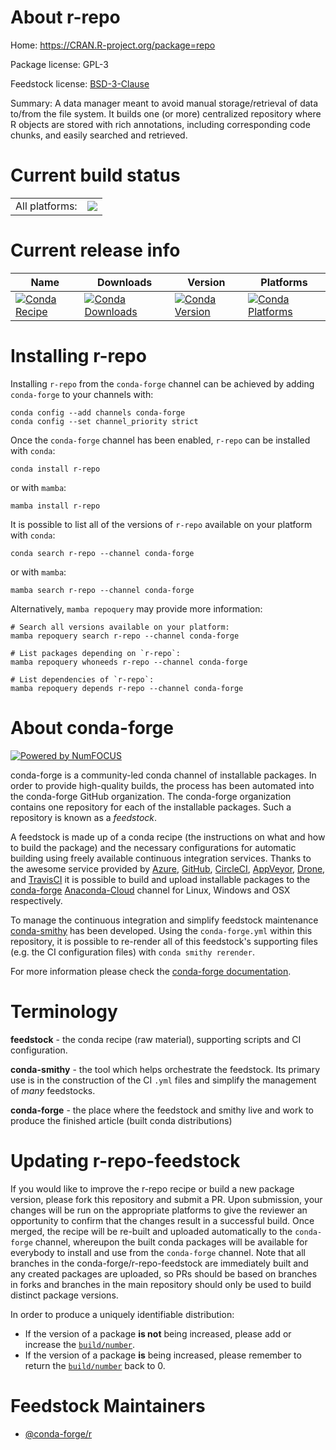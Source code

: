 About r-repo
============

Home: https://CRAN.R-project.org/package=repo

Package license: GPL-3

Feedstock license: [BSD-3-Clause](https://github.com/conda-forge/r-repo-feedstock/blob/main/LICENSE.txt)

Summary: A data manager meant to avoid manual storage/retrieval of data to/from the file system. It builds one (or more) centralized repository where R objects are stored with rich annotations, including corresponding code chunks, and easily searched and retrieved.

Current build status
====================


<table><tr><td>All platforms:</td>
    <td>
      <a href="https://dev.azure.com/conda-forge/feedstock-builds/_build/latest?definitionId=2479&branchName=main">
        <img src="https://dev.azure.com/conda-forge/feedstock-builds/_apis/build/status/r-repo-feedstock?branchName=main">
      </a>
    </td>
  </tr>
</table>

Current release info
====================

| Name | Downloads | Version | Platforms |
| --- | --- | --- | --- |
| [![Conda Recipe](https://img.shields.io/badge/recipe-r--repo-green.svg)](https://anaconda.org/conda-forge/r-repo) | [![Conda Downloads](https://img.shields.io/conda/dn/conda-forge/r-repo.svg)](https://anaconda.org/conda-forge/r-repo) | [![Conda Version](https://img.shields.io/conda/vn/conda-forge/r-repo.svg)](https://anaconda.org/conda-forge/r-repo) | [![Conda Platforms](https://img.shields.io/conda/pn/conda-forge/r-repo.svg)](https://anaconda.org/conda-forge/r-repo) |

Installing r-repo
=================

Installing `r-repo` from the `conda-forge` channel can be achieved by adding `conda-forge` to your channels with:

```
conda config --add channels conda-forge
conda config --set channel_priority strict
```

Once the `conda-forge` channel has been enabled, `r-repo` can be installed with `conda`:

```
conda install r-repo
```

or with `mamba`:

```
mamba install r-repo
```

It is possible to list all of the versions of `r-repo` available on your platform with `conda`:

```
conda search r-repo --channel conda-forge
```

or with `mamba`:

```
mamba search r-repo --channel conda-forge
```

Alternatively, `mamba repoquery` may provide more information:

```
# Search all versions available on your platform:
mamba repoquery search r-repo --channel conda-forge

# List packages depending on `r-repo`:
mamba repoquery whoneeds r-repo --channel conda-forge

# List dependencies of `r-repo`:
mamba repoquery depends r-repo --channel conda-forge
```


About conda-forge
=================

[![Powered by
NumFOCUS](https://img.shields.io/badge/powered%20by-NumFOCUS-orange.svg?style=flat&colorA=E1523D&colorB=007D8A)](https://numfocus.org)

conda-forge is a community-led conda channel of installable packages.
In order to provide high-quality builds, the process has been automated into the
conda-forge GitHub organization. The conda-forge organization contains one repository
for each of the installable packages. Such a repository is known as a *feedstock*.

A feedstock is made up of a conda recipe (the instructions on what and how to build
the package) and the necessary configurations for automatic building using freely
available continuous integration services. Thanks to the awesome service provided by
[Azure](https://azure.microsoft.com/en-us/services/devops/), [GitHub](https://github.com/),
[CircleCI](https://circleci.com/), [AppVeyor](https://www.appveyor.com/),
[Drone](https://cloud.drone.io/welcome), and [TravisCI](https://travis-ci.com/)
it is possible to build and upload installable packages to the
[conda-forge](https://anaconda.org/conda-forge) [Anaconda-Cloud](https://anaconda.org/)
channel for Linux, Windows and OSX respectively.

To manage the continuous integration and simplify feedstock maintenance
[conda-smithy](https://github.com/conda-forge/conda-smithy) has been developed.
Using the ``conda-forge.yml`` within this repository, it is possible to re-render all of
this feedstock's supporting files (e.g. the CI configuration files) with ``conda smithy rerender``.

For more information please check the [conda-forge documentation](https://conda-forge.org/docs/).

Terminology
===========

**feedstock** - the conda recipe (raw material), supporting scripts and CI configuration.

**conda-smithy** - the tool which helps orchestrate the feedstock.
                   Its primary use is in the construction of the CI ``.yml`` files
                   and simplify the management of *many* feedstocks.

**conda-forge** - the place where the feedstock and smithy live and work to
                  produce the finished article (built conda distributions)


Updating r-repo-feedstock
=========================

If you would like to improve the r-repo recipe or build a new
package version, please fork this repository and submit a PR. Upon submission,
your changes will be run on the appropriate platforms to give the reviewer an
opportunity to confirm that the changes result in a successful build. Once
merged, the recipe will be re-built and uploaded automatically to the
`conda-forge` channel, whereupon the built conda packages will be available for
everybody to install and use from the `conda-forge` channel.
Note that all branches in the conda-forge/r-repo-feedstock are
immediately built and any created packages are uploaded, so PRs should be based
on branches in forks and branches in the main repository should only be used to
build distinct package versions.

In order to produce a uniquely identifiable distribution:
 * If the version of a package **is not** being increased, please add or increase
   the [``build/number``](https://docs.conda.io/projects/conda-build/en/latest/resources/define-metadata.html#build-number-and-string).
 * If the version of a package **is** being increased, please remember to return
   the [``build/number``](https://docs.conda.io/projects/conda-build/en/latest/resources/define-metadata.html#build-number-and-string)
   back to 0.

Feedstock Maintainers
=====================

* [@conda-forge/r](https://github.com/conda-forge/r/)


